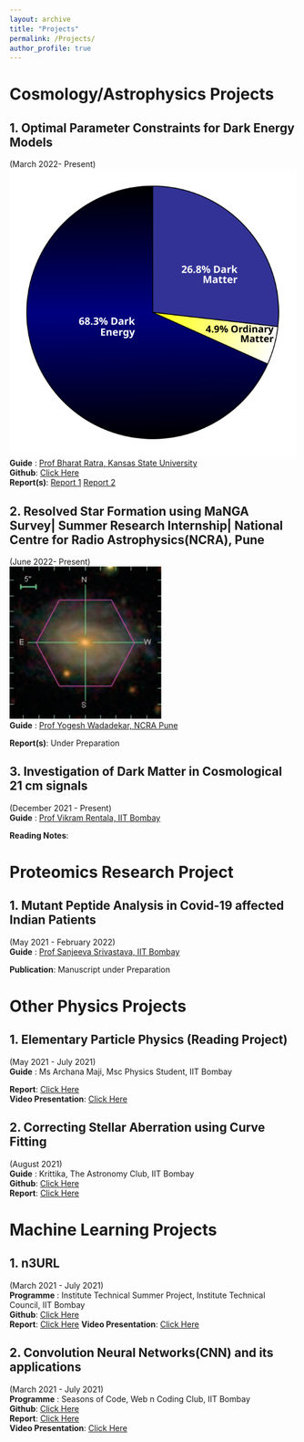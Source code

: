 ```yaml
---
layout: archive
title: "Projects"
permalink: /Projects/
author_profile: true
---
```

<!--
{% include base_path %}

{% for post in site.Projects reversed %}
  {% include archive-single.html %}
{% endfor %}
-->
# Cosmology/Astrophysics Projects

## 1. Optimal Parameter Constraints for Dark Energy Models
(March 2022- Present)<br>
![Dark Energy](/images/DMPie_2013.svg "Composition of Universe")<br/>
**Guide** : [Prof Bharat Ratra, Kansas State University](https://www.phys.ksu.edu/people/tt-faculty/ratra.html)<br>
**Github**: [Click Here](https://github.com/prakharbansal16/Optimal-Parameter-Constraints-for-Dark-Energy-Models)<br>
**Report(s)**: [Report 1](http://prakharbansal16.github.io/files/Project_Reports/Parameter_Constraints.pdf) [Report 2](http://prakharbansal16.github.io/files/Project_Reports/BAO_Parameter_Constraints.pdf)
<!--**Description**: Dark energy is a form-->

## 2. Resolved Star Formation using MaNGA Survey| Summer Research Internship| National Centre for Radio Astrophysics(NCRA), Pune
(June 2022- Present)<br>
![MaNGA Survey](/images/mangagalaxy.png "The SDSS image of a galaxy observed by MaNGA; the pink hexagon shows the size of the MaNGA IFU")<br/>
**Guide** : [Prof Yogesh Wadadekar, NCRA Pune](http://www.ncra.tifr.res.in/~yogesh/)<br>
<!--**Github**: [Click Here](https://github.com/prakharbansal16/Optimal-Parameter-Constraints-for-Dark-Energy-Models)<br>-->
**Report(s)**: Under Preparation

## 3. Investigation of Dark Matter in Cosmological 21 cm signals
(December 2021 - Present)<br>
**Guide** : [Prof Vikram Rentala, IIT Bombay](https://www.phy.iitb.ac.in/en/employee-profile/vikram-rentala)<br>
<!--**Github**: [Click Here](https://github.com/prakharbansal16/Optimal-Parameter-Constraints-for-Dark-Energy-Models)<br>-->
**Reading Notes**: 


# Proteomics Research Project
## 1. Mutant Peptide Analysis in Covid-19 affected Indian Patients
(May 2021 - February 2022)<br>
**Guide** : [Prof Sanjeeva Srivastava, IIT Bombay](https://www.bio.iitb.ac.in/people/faculty/srivastava-s/)<br>
<!--**Github**: [Click Here](https://github.com/cov-mut/Mutant-Peptides)<br>-->
**Publication**: Manuscript under Preparation

# Other Physics Projects
## 1. Elementary Particle Physics (Reading Project) 
(May 2021 - July 2021)<br>
**Guide** : Ms Archana Maji, Msc Physics Student, IIT Bombay<br>
<!--**Github**: [Click Here](https://github.com/cov-mut/Mutant-Peptides)<br>-->
**Report**: [Click Here](http://prakharbansal16.github.io/files/Project_Reports/sos_report.pdf)<br>
**Video Presentation**: [Click Here](https://drive.google.com/file/d/1Y7p6GYb058DtpSsHJufI08IP5gkcUGUr/view?usp=sharing)

## 2. Correcting Stellar Aberration using Curve Fitting
(August 2021)<br>
**Guide** : Krittika, The Astronomy Club, IIT Bombay<br>
**Github**: [Click Here](https://github.com/prakharbansal16/Stellar-Abberation-KSP-2.0)<br>
**Report**: [Click Here](http://prakharbansal16.github.io/files/Project_Reports/Ksp_report.pdf)

# Machine Learning Projects

## 1. n3URL 
(March 2021 - July 2021)<br>
**Programme** : Institute Technical Summer Project, Institute Technical Council, IIT Bombay<br>
**Github**: [Click Here](https://github.com/prakharbansal16/n3URL)<br>
**Report**: [Click Here](http://prakharbansal16.github.io/files/Project_Reports/ITS21038_n3URL.pdf)
**Video Presentation**: [Click Here](https://drive.google.com/file/d/1G3saIIK_zbDu5j93pIBrnT-JBjQMNUd9/view?usp=sharing)

## 2. Convolution Neural Networks(CNN) and its applications
(March 2021 - July 2021)<br>
**Programme** : Seasons of Code, Web n Coding Club, IIT Bombay<br>
**Github**: [Click Here](https://github.com/prakharbansal16/Genre_From_Poster_SoC)<br>
**Report**: [Click Here]()<br>
**Video Presentation**: [Click Here]()








